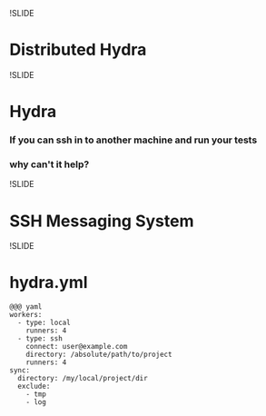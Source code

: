 !SLIDE
# Distributed Hydra

!SLIDE
# Hydra
### If you can ssh in to another machine and run your tests
### why can't it help?

!SLIDE
# SSH Messaging System

!SLIDE
# hydra.yml 
    @@@ yaml
    workers:
      - type: local
        runners: 4
      - type: ssh
        connect: user@example.com
        directory: /absolute/path/to/project
        runners: 4
    sync:
      directory: /my/local/project/dir
      exclude:
        - tmp
        - log

